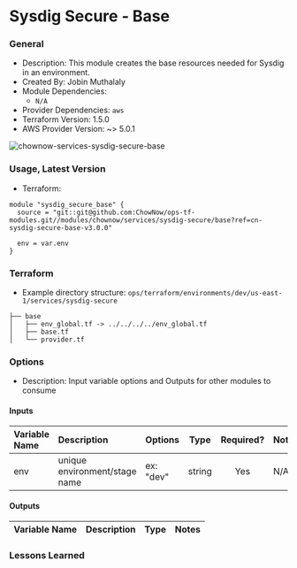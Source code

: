 # Sysdig Secure - Base

### General

* Description: This module creates the base resources needed for Sysdig in an environment.
* Created By: Jobin Muthalaly
* Module Dependencies:
  * `N/A`
* Provider Dependencies: `aws`
* Terraform Version: 1.5.0
* AWS Provider Version: ~> 5.0.1

![chownow-services-sysdig-secure-base](https://github.com/ChowNow/ops-tf-modules/workflows/chownow-services-sysdig-secure-base/badge.svg)

### Usage, Latest Version

* Terraform:

```hcl
module "sysdig_secure_base" {
  source = "git::git@github.com:ChowNow/ops-tf-modules.git//modules/chownow/services/sysdig-secure/base?ref=cn-sysdig-secure-base-v3.0.0"

  env = var.env
}
```


### Terraform

* Example directory structure: `ops/terraform/environments/dev/us-east-1/services/sysdig-secure`
```
├── base
│   ├── env_global.tf -> ../../../../env_global.tf
│   ├── base.tf
│   └── provider.tf
```

### Options

* Description: Input variable options and Outputs for other modules to consume

#### Inputs

| Variable Name           | Description                     | Options      |  Type  | Required? | Notes |
| :-----------------------| :-------------------------------| :----------- | :----: | :-------: | :---- |
| env                     | unique environment/stage name   | ex: "dev"    | string | Yes       | N/A   |



#### Outputs

| Variable Name | Description | Type  | Notes |
| :------------ | :---------- | :---: | :---- |


### Lessons Learned


